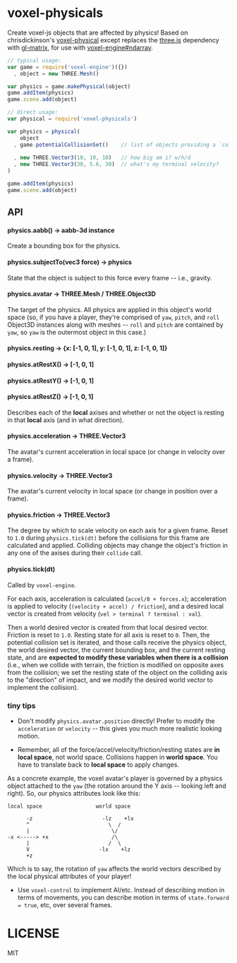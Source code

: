 # voxel-physicals

Create voxel-js objects that are affected by physics!
Based on chrisdickinson's [voxel-physical](https://github.com/chrisdickinson/voxel-physical)
except replaces the [three.js](http://threejs.org/) dependency with [gl-matrix](http://glmatrix.net/),
for use with [voxel-engine#ndarray](https://github.com/maxogden/voxel-engine/pull/103).

```javascript
// typical usage:
var game = require('voxel-engine')({})
  , object = new THREE.Mesh()

var physics = game.makePhysical(object)
game.addItem(physics)
game.scene.add(object)

// direct usage:
var physical = require('voxel-physicals')

var physics = physical(
    object
  , game.potentialCollisionSet()    // list of objects providing a `collide(otherObject, otherBBox, desiredVector, resting map)
 
  , new THREE.Vector3(10, 10, 10)   // how big am i? w/h/d
  , new THREE.Vector3(30, 5.6, 30)  // what's my terminal velocity?
) 

game.addItem(physics)
game.scene.add(object) 

```

## API

#### physics.aabb() -> aabb-3d instance

Create a bounding box for the physics.

#### physics.subjectTo(vec3 force) -> physics

State that the object is subject to this force every frame -- i.e., gravity.

#### physics.avatar -> THREE.Mesh / THREE.Object3D

The target of the physics. All physics are applied in this object's world space (so,
if you have a player, they're comprised of `yaw`, `pitch`, and `roll` Object3D instances along with
meshes -- `roll` and `pitch` are contained by `yaw`, so `yaw` is the outermost object in this
case.)

#### physics.resting -> {x: [-1, 0, 1], y: [-1, 0, 1], z: [-1, 0, 1]}
#### physics.atRestX() -> [-1, 0, 1]
#### physics.atRestY() -> [-1, 0, 1]
#### physics.atRestZ() -> [-1, 0, 1]

Describes each of the **local** axises and whether or not the object is resting in that **local** axis (and in what direction).

#### physics.acceleration -> THREE.Vector3

The avatar's current acceleration in local space (or change in velocity over a frame).

#### physics.velocity -> THREE.Vector3

The avatar's current velocity in local space (or change in position over a frame).

#### physics.friction -> THREE.Vector3

The degree by which to scale velocity on each axis for a given frame. Reset to `1.0` during
`physics.tick(dt)` before the collisions for this frame are calculated and applied. Colliding
objects may change the object's friction in any one of the axises during their `collide` call.

#### physics.tick(dt)

Called by `voxel-engine`.

For each axis, acceleration is calculated (`accel/8 + forces.x`); acceleration is applied to
velocity (`(velocity + accel) / friction`), and a desired local vector is created from velocity
(`vel > terminal ? terminal : val`).

Then a world desired vector is created from that local desired vector. Friction is reset to `1.0`.
Resting state for all axis is reset to `0`. Then, the potential collision set is iterated, and those
calls receive the physics object, the world desired vector, the current bounding box, and the current resting state, and are **expected to modify these variables when there is a collision** (i.e., when we
collide with terrain, the friction is modified on opposite axes from the collision; we set the resting
state of the object on the colliding axis to the "direction" of impact, and we modify the desired world vector to implement the collision).


### tiny tips

* Don't modify `physics.avatar.position` directly! Prefer to modify the `acceleration` or `velocity` -- this gives you much more realistic looking motion.

* Remember, all of the force/accel/velocity/friction/resting states are **in local space**, not world space. Collisions happen in **world space**. You have to translate back to **local space** to apply changes.

As a concrete example, the voxel avatar's player is governed by a physics object attached to the `yaw` (the rotation around the Y axis -- looking left and right). So, our physics attributes look like this:

````
local space                 world space
                             
      -z                      -lz    +lx 
      ^                         \  /
      |                          \/
-x <-----> +x                    /\
      |                         /  \
      V                      -lx    +lz 
      +z
````

Which is to say, the rotation of `yaw` affects the world vectors described by the local physical attributes of your player!

* Use `voxel-control` to implement AI/etc. Instead of describing motion in terms of movements, you can
describe motion in terms of `state.forward = true`, etc, over several frames.

# LICENSE

MIT

